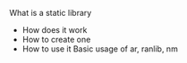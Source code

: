 What is a static library
* How does it work
* How to create one
* How to use it
Basic usage of ar, ranlib, nm